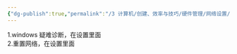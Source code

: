 ```yaml
---
{"dg-publish":true,"permalink":"/3 计算机/创建、效率与技巧/硬件管理/网络设置/出现问题以后/","title":"出现问题以后"}
---
```



1.windows 疑难诊断，在设置里面  
2.重置网络，在设置里面